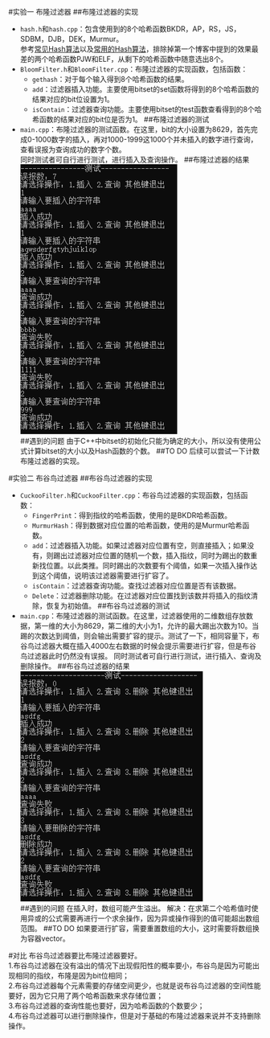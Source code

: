 #实验一 布隆过滤器
##布隆过滤器的实现
* `hash.h`和`hash.cpp`：包含使用到的8个哈希函数BKDR，AP，RS，JS，SDBM，DJB，DEK，Murmur。  
参考[常见Hash算法](https://cloud.tencent.com/developer/article/1432686)以及[常用的Hash算法](https://www.cnblogs.com/rainy-shurun/p/5426570.html)，排除掉第一个博客中提到的效果最差的两个哈希函数PJW和ELF，从剩下的哈希函数中随意选出8个。
* `BloomFilter.h`和`BloomFilter.cpp`：布隆过滤器的实现函数，包括函数：
    * `gethash`：对于每个输入得到8个哈希函数的结果。
    * `add`：过滤器插入功能。主要使用bitset的set函数将得到的8个哈希函数的结果对应的bit位设置为1。
    * `isContain`：过滤器查询功能。主要使用bitset的test函数查看得到的8个哈希函数的结果对应的bit位是否为1。
##布隆过滤器的测试
* `main.cpp`：布隆过滤器的测试函数。在这里，bit的大小设置为8629，首先完成0-1000数字的插入，再对1000-1999这1000个并未插入的数字进行查询，查看误报为查询成功的数字个数。  
同时测试者可自行进行测试，进行插入及查询操作。
##布隆过滤器的结果  
![测试结果](BloomTest.png)  
##遇到的问题
由于C++中bitset的初始化只能为确定的大小，所以没有使用公式计算bitset的大小以及Hash函数的个数。
##TO DO
后续可以尝试一下计数布隆过滤器的实现。


#实验二 布谷鸟过滤器
##布谷鸟过滤器的实现
* `CuckooFilter.h`和`CuckooFilter.cpp`：布谷鸟过滤器的实现函数，包括函数：
    * `FingerPrint`：得到指纹的哈希函数，使用的是BKDR哈希函数。
    * `MurmurHash`：得到数据对应位置的哈希函数，使用的是Murmur哈希函数。
    * `add`：过滤器插入功能。如果过滤器对应位置有空，则直接插入；如果没有，则踢出过滤器对应位置的随机一个数，插入指纹，同时为踢出的数重新找位置。以此类推。同时踢出的次数要有个阈值，如果一次插入操作达到这个阈值，说明该过滤器需要进行扩容了。
    * `isContain`：过滤器查询功能。查找过滤器对应位置是否有该数据。
    * `Delete`：过滤器删除功能。在过滤器对应位置找到该数并将插入的指纹清除，恢复为初始值。
##布谷鸟过滤器的测试
* `main.cpp`：布隆过滤器的测试函数。在这里，过滤器使用的二维数组存放数据，第一维的大小为8629，第二维的大小为1，允许的最大踢出次数为10。当踢的次数达到阈值，则会输出需要扩容的提示。测试了一下，相同容量下，布谷鸟过滤器大概在插入4000左右数据的时候会提示需要进行扩容，但是布谷鸟过滤器此时仍然没有误报。
同时测试者可自行进行测试，进行插入、查询及删除操作。
##布谷鸟过滤器的结果  
![测试结果](CuckooTest.png)  
##遇到的问题
在插入时，数组可能产生溢出。
解决：在求第二个哈希值时使用异或的公式需要再进行一个求余操作，因为异或操作得到的值可能超出数组范围。
##TO DO
如果要进行扩容，需要重置数组的大小，这时需要将数组换为容器vector。


#对比
布谷鸟过滤器要比布隆过滤器要好。  
1.布谷鸟过滤器在没有溢出的情况下出现假阳性的概率要小，布谷鸟是因为可能出现相同的指纹，布隆是因为bit位相同；  
2.布谷鸟过滤器每个元素需要的存储空间更少，也就是说布谷鸟过滤器的空间性能要好，因为它只用了两个哈希函数来求存储位置；  
3.布谷鸟过滤器的查询性能也要好，因为哈希函数的个数要少；  
4.布谷鸟过滤器可以进行删除操作，但是对于基础的布隆过滤器来说并不支持删除操作。
